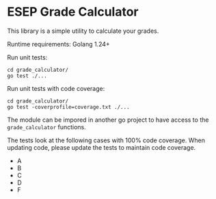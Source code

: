 # ESEP Grade Calculator

This library is a simple utility to calculate your grades.

Runtime requirements:
Golang 1.24+

Run unit tests:
```
cd grade_calculator/
go test ./...
```

Run unit tests with code coverage:
```
cd grade_calculator/
go test -coverprofile=coverage.txt ./...
```

The module can be impored in another go project to have access to the `grade_calculator` functions.

The tests look at the following cases with 100% code coverage. When updating code, please update the tests to maintain code coverage.
- A
- B
- C
- D
- F